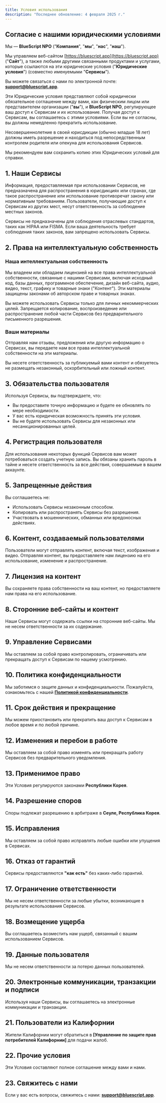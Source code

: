 ```yaml
---
title: Условия использования
description: "Последнее обновление: 4 февраля 2025 г."
---
```


## Согласие с нашими юридическими условиями

Мы — **BlueScript NPO** ("**Компания**", "**мы**", "**нас**", "**наш**").

Мы управляем веб-сайтом [https://bluescript.app](https://bluescript.app) ("**Сайт**"), а также любыми другими связанными продуктами и услугами, которые ссылаются на эти юридические условия ("**Юридические условия**") (совместно именуемыми "**Сервисы**").

Вы можете связаться с нами по электронной почте: **[support@bluescript.app](mailto:support@bluescript.app)**.

Эти Юридические условия представляют собой юридически обязательное соглашение между вами, как физическим лицом или представителем организации ("**вы**"), и **BlueScript NPO**, регулирующее ваш доступ к Сервисам и их использование. Получая доступ к Сервисам, вы соглашаетесь с этими условиями. Если вы не согласны, вы должны немедленно прекратить использование.

Несовершеннолетние в своей юрисдикции (обычно младше 18 лет) должны иметь разрешение и находиться под непосредственным контролем родителя или опекуна для использования Сервисов.

Мы рекомендуем вам сохранить копию этих Юридических условий для справки.

## 1. Наши Сервисы

Информация, предоставляемая при использовании Сервисов, не предназначена для распространения в юрисдикциях или странах, где такое распространение или использование противоречат закону или нормативным требованиям. Пользователи, получающие доступ к Сервисам из других мест, несут ответственность за соблюдение местных законов.

Сервисы не предназначены для соблюдения отраслевых стандартов, таких как HIPAA или FISMA. Если ваша деятельность требует соблюдения таких законов, вам запрещено использовать Сервисы.

## 2. Права на интеллектуальную собственность

### Наша интеллектуальная собственность

Мы владеем или обладаем лицензией на все права интеллектуальной собственности, связанные с нашими Сервисами, включая исходный код, базы данных, программное обеспечение, дизайн веб-сайта, аудио, видео, текст, графику и товарные знаки ("Контент"). Эти материалы защищены законами об авторском праве и товарных знаках.

Вы можете использовать Сервисы только для личных некоммерческих целей. Запрещается копирование, воспроизведение или распространение любой части Сервисов без предварительного письменного разрешения.

### Ваши материалы

Отправляя нам отзывы, предложения или другую информацию о Сервисах, вы передаете нам все права интеллектуальной собственности на эти материалы.

Вы несете ответственность за публикуемый вами контент и обязуетесь не размещать незаконный, оскорбительный или ложный контент.

## 3. Обязательства пользователя

Используя Сервисы, вы подтверждаете, что:

- Вы предоставите точную информацию и будете ее обновлять по мере необходимости.
- У вас есть юридическая возможность принять эти условия.
- Вы не будете использовать Сервисы для незаконных или несанкционированных целей.

## 4. Регистрация пользователя

Для использования некоторых функций Сервисов вам может потребоваться создать учетную запись. Вы обязаны хранить пароль в тайне и несете ответственность за все действия, совершаемые в вашем аккаунте.

## 5. Запрещенные действия

Вы соглашаетесь не:

- Использовать Сервисы незаконным способом.
- Копировать или распространять Сервисы без разрешения.
- Участвовать в мошеннических, обманных или вредоносных действиях.

## 6. Контент, создаваемый пользователями

Пользователи могут отправлять контент, включая текст, изображения и видео. Отправляя контент, вы предоставляете нам лицензию на его использование, изменение и распространение.

## 7. Лицензия на контент

Вы сохраняете права собственности на ваш контент, но предоставляете нам права на его использование.

## 8. Сторонние веб-сайты и контент

Наши Сервисы могут содержать ссылки на сторонние веб-сайты. Мы не несем ответственности за их содержание.

## 9. Управление Сервисами

Мы оставляем за собой право контролировать, ограничивать или прекращать доступ к Сервисам по нашему усмотрению.

## 10. Политика конфиденциальности

Мы заботимся о защите данных и конфиденциальности. Пожалуйста, ознакомьтесь с нашей **[Политикой конфиденциальности](/ru/docs/policies/privacy)**.

## 11. Срок действия и прекращение

Мы можем приостановить или прекратить ваш доступ к Сервисам в любое время и по любой причине.

## 12. Изменения и перебои в работе

Мы оставляем за собой право изменять или прекращать работу Сервисов без предварительного уведомления.

## 13. Применимое право

Эти Условия регулируются законами **Республики Корея**.

## 14. Разрешение споров

Споры подлежат разрешению в арбитраже в **Сеуле, Республика Корея**.

## 15. Исправления

Мы оставляем за собой право исправлять любые ошибки или упущения в Сервисах.

## 16. Отказ от гарантий

Сервисы предоставляются **"как есть"** без каких-либо гарантий.

## 17. Ограничение ответственности

Мы не несем ответственности за любые убытки, возникающие в результате использования Сервисов.

## 18. Возмещение ущерба

Вы соглашаетесь возместить нам ущерб, связанный с вашим использованием Сервисов.

## 19. Данные пользователя

Мы не несем ответственности за потерю данных пользователей.

## 20. Электронные коммуникации, транзакции и подписи

Используя наши Сервисы, вы соглашаетесь на электронные коммуникации и транзакции.

## 21. Пользователи из Калифорнии

Жители Калифорнии могут обратиться в **[Управление по защите прав потребителей Калифорнии]** для подачи жалоб.

## 22. Прочие условия

Эти Условия составляют полное соглашение между вами и нами.

## 23. Свяжитесь с нами

Если у вас есть вопросы, свяжитесь с нами: **[support@bluescript.app](mailto:support@bluescript.app)**.
